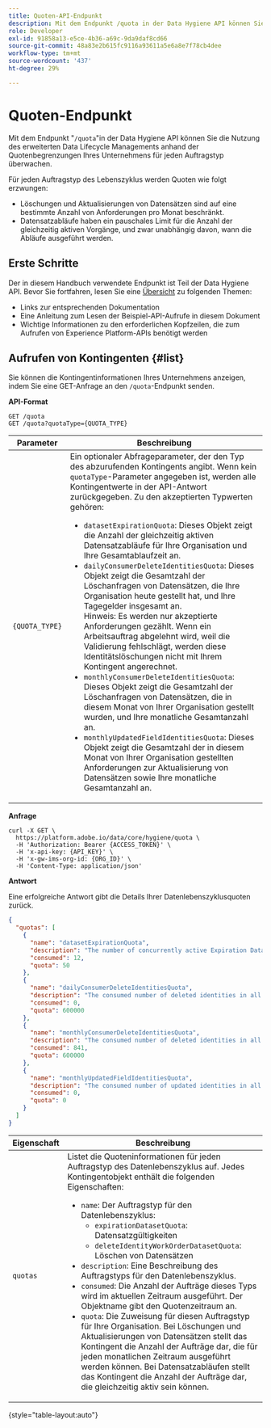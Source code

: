 ```yaml
---
title: Quoten-API-Endpunkt
description: Mit dem Endpunkt /quota in der Data Hygiene API können Sie die Nutzung des erweiterten Data Lifecycle Managements anhand der monatlichen Quotenbegrenzungen Ihres Unternehmens für jeden Auftragstyp überwachen.
role: Developer
exl-id: 91858a13-e5ce-4b36-a69c-9da9daf8cd66
source-git-commit: 48a83e2b615fc9116a93611a5e6a8e7f78cb4dee
workflow-type: tm+mt
source-wordcount: '437'
ht-degree: 29%

---
```


# Quoten-Endpunkt

Mit dem Endpunkt &quot;`/quota`&quot;in der Data Hygiene API können Sie die Nutzung des erweiterten Data Lifecycle Managements anhand der Quotenbegrenzungen Ihres Unternehmens für jeden Auftragstyp überwachen.

Für jeden Auftragstyp des Lebenszyklus werden Quoten wie folgt erzwungen:

* Löschungen und Aktualisierungen von Datensätzen sind auf eine bestimmte Anzahl von Anforderungen pro Monat beschränkt.
* Datensatzabläufe haben ein pauschales Limit für die Anzahl der gleichzeitig aktiven Vorgänge, und zwar unabhängig davon, wann die Abläufe ausgeführt werden.

## Erste Schritte

Der in diesem Handbuch verwendete Endpunkt ist Teil der Data Hygiene API. Bevor Sie fortfahren, lesen Sie eine [Übersicht](./overview.md) zu folgenden Themen:

* Links zur entsprechenden Dokumentation
* Eine Anleitung zum Lesen der Beispiel-API-Aufrufe in diesem Dokument
* Wichtige Informationen zu den erforderlichen Kopfzeilen, die zum Aufrufen von Experience Platform-APIs benötigt werden

## Aufrufen von Kontingenten {#list}

Sie können die Kontingentinformationen Ihres Unternehmens anzeigen, indem Sie eine GET-Anfrage an den `/quota`-Endpunkt senden.

**API-Format**

```http
GET /quota
GET /quota?quotaType={QUOTA_TYPE}
```

| Parameter | Beschreibung |
| --- | --- |
| `{QUOTA_TYPE}` | Ein optionaler Abfrageparameter, der den Typ des abzurufenden Kontingents angibt. Wenn kein `quotaType`-Parameter angegeben ist, werden alle Kontingentwerte in der API-Antwort zurückgegeben. Zu den akzeptierten Typwerten gehören:<ul><li>`datasetExpirationQuota`: Dieses Objekt zeigt die Anzahl der gleichzeitig aktiven Datensatzabläufe für Ihre Organisation und Ihre Gesamtablaufzeit an. </li><li>`dailyConsumerDeleteIdentitiesQuota`: Dieses Objekt zeigt die Gesamtzahl der Löschanfragen von Datensätzen, die Ihre Organisation heute gestellt hat, und Ihre Tagegelder insgesamt an.<br>Hinweis: Es werden nur akzeptierte Anforderungen gezählt. Wenn ein Arbeitsauftrag abgelehnt wird, weil die Validierung fehlschlägt, werden diese Identitätslöschungen nicht mit Ihrem Kontingent angerechnet.</li><li>`monthlyConsumerDeleteIdentitiesQuota`: Dieses Objekt zeigt die Gesamtzahl der Löschanfragen von Datensätzen, die in diesem Monat von Ihrer Organisation gestellt wurden, und Ihre monatliche Gesamtanzahl an.</li><li>`monthlyUpdatedFieldIdentitiesQuota`: Dieses Objekt zeigt die Gesamtzahl der in diesem Monat von Ihrer Organisation gestellten Anforderungen zur Aktualisierung von Datensätzen sowie Ihre monatliche Gesamtanzahl an.</li></ul> |

**Anfrage**

```shell
curl -X GET \
  https://platform.adobe.io/data/core/hygiene/quota \
  -H 'Authorization: Bearer {ACCESS_TOKEN}' \
  -H 'x-api-key: {API_KEY}' \
  -H 'x-gw-ims-org-id: {ORG_ID}' \
  -H 'Content-Type: application/json'
```

**Antwort**

Eine erfolgreiche Antwort gibt die Details Ihrer Datenlebenszyklusquoten zurück.

```json
{
  "quotas": [
    {
      "name": "datasetExpirationQuota",
      "description": "The number of concurrently active Expiration Dataset Delete in all workorder requests for the organization.",
      "consumed": 12,
      "quota": 50
    },
    {
      "name": "dailyConsumerDeleteIdentitiesQuota",
      "description": "The consumed number of deleted identities in all workorder requests for the organization for today.",
      "consumed": 0,
      "quota": 600000
    },
    {
      "name": "monthlyConsumerDeleteIdentitiesQuota",
      "description": "The consumed number of deleted identities in all workorder requests for the organization for this month.",
      "consumed": 841,
      "quota": 600000
    },
    {
      "name": "monthlyUpdatedFieldIdentitiesQuota",
      "description": "The consumed number of updated identities in all workorder requests for the organization for this month.",
      "consumed": 0,
      "quota": 0
    }
  ]
}
```

| Eigenschaft | Beschreibung |
| --- | --- |
| `quotas` | Listet die Quoteninformationen für jeden Auftragstyp des Datenlebenszyklus auf. Jedes Kontingentobjekt enthält die folgenden Eigenschaften:<ul><li>`name`: Der Auftragstyp für den Datenlebenszyklus:<ul><li>`expirationDatasetQuota`: Datensatzgültigkeiten</li><li>`deleteIdentityWorkOrderDatasetQuota`: Löschen von Datensätzen</li></ul></li><li>`description`: Eine Beschreibung des Auftragstyps für den Datenlebenszyklus.</li><li>`consumed`: Die Anzahl der Aufträge dieses Typs wird im aktuellen Zeitraum ausgeführt. Der Objektname gibt den Quotenzeitraum an.</li><li>`quota`: Die Zuweisung für diesen Auftragstyp für Ihre Organisation. Bei Löschungen und Aktualisierungen von Datensätzen stellt das Kontingent die Anzahl der Aufträge dar, die für jeden monatlichen Zeitraum ausgeführt werden können. Bei Datensatzabläufen stellt das Kontingent die Anzahl der Aufträge dar, die gleichzeitig aktiv sein können.</li></ul> |

{style="table-layout:auto"}
